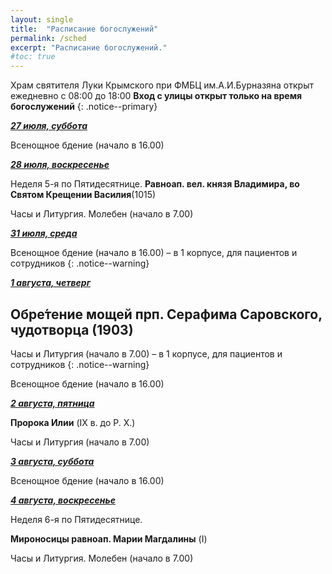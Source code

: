 ```yaml
---
layout: single
title:  "Расписание богослужений"
permalink: /sched
excerpt: "Расписание богослужений."
#toc: true
---
```


Храм святителя Луки Крымского при ФМБЦ им.А.И.Бурназяна открыт ежедневно с 08:00 до 18:00
__Вход с улицы открыт только на время богослужений__
{: .notice--primary}

<!-----
<style type="text/css">
  p {
    color: red;
  }
</style>
-->

<!-----
Вечерня и утреня (начало в 16.00) – в 1 корпусе (с пропуском)
{: .notice--warning}
-->

 **_<span style="text-decoration:underline;">27 июля, суббота</span>_**

Всенощное бдение (начало в 16.00)

**_<span style="text-decoration:underline;">28 июля, воскресенье</span>_**

Неделя 5-я по Пятидесятнице. **Равноап. вел. князя Владимира, во Святом Крещении Василия**(1015)

Часы и Литургия. Молебен (начало в 7.00)

**_<span style="text-decoration:underline;">31 июля, среда</span>_**

Всенощное бдение (начало в 16.00) – в 1 корпусе, для пациентов и сотрудников
{: .notice--warning}

**_<span style="text-decoration:underline;">1 августа, четверг</span>_**

## Обре́тение мощей прп. Серафима Саровского, чудотворца (1903)

Часы и Литургия (начало в 7.00) – в 1 корпусе, для пациентов и сотрудников 
{: .notice--warning}

Всенощное бдение (начало в 16.00)

**_<span style="text-decoration:underline;">2 августа, пятница</span>_**

**Пророка Илии** (IX в. до Р. Х.)

Часы и Литургия (начало в 7.00) 

**_<span style="text-decoration:underline;">3 августа, суббота</span>_**

Всенощное бдение (начало в 16.00)

**_<span style="text-decoration:underline;">4 августа, воскресенье</span>_**

Неделя 6-я по Пятидесятнице.

**Мироносицы равноап. Марии Магдалины** (I)

Часы и Литургия. Молебен (начало в 7.00)

